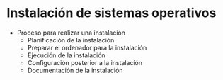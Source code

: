 # Instalación de sistemas operativos

- Proceso para realizar una instalación
  - Planificación de la instalación
  - Preparar el ordenador para la instalación
  - Ejecución de la instalación
  - Configuración posterior a la instalación
  - Documentación de la instalación
